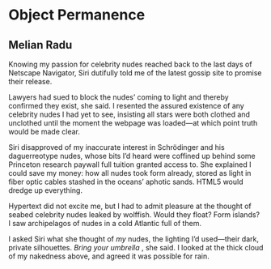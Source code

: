 # Object Permanence
## Melian Radu
Knowing my passion for celebrity nudes reached back to the last days of
Netscape Navigator, Siri dutifully told me of the latest gossip site to
promise their release.

Lawyers had sued to block the nudes’ coming to light and thereby confirmed
they exist, she said. I resented the assured existence of any celebrity nudes
I had yet to see, insisting all stars were both clothed and unclothed until
the moment the webpage was loaded—at which point truth would be made clear.

Siri disapproved of my inaccurate interest in Schrödinger and his
daguerreotype nudes, whose bits I’d heard were coffined up behind some
Princeton research paywall full tuition granted access to. She explained I
could save my money: how all nudes took form already, stored as light in fiber
optic cables stashed in the oceans’ aphotic sands. HTML5 would dredge up
everything.

Hypertext did not excite me, but I had to admit pleasure at the thought of
seabed celebrity nudes leaked by wolffish. Would they float? Form islands? I
saw archipelagos of nudes in a cold Atlantic full of them.

I asked Siri what she thought of _my_ nudes, the lighting I’d used—their dark,
private silhouettes. _Bring your umbrella_ , she said. I looked at the thick
cloud of my nakedness above, and agreed it was possible for rain.